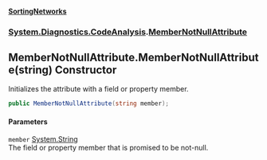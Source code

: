 #### [SortingNetworks](index.md 'index')
### [System.Diagnostics.CodeAnalysis](System_Diagnostics_CodeAnalysis.md 'System.Diagnostics.CodeAnalysis').[MemberNotNullAttribute](System_Diagnostics_CodeAnalysis_MemberNotNullAttribute.md 'System.Diagnostics.CodeAnalysis.MemberNotNullAttribute')
## MemberNotNullAttribute.MemberNotNullAttribute(string) Constructor
Initializes the attribute with a field or property member.  
```csharp
public MemberNotNullAttribute(string member);
```
#### Parameters
<a name='System_Diagnostics_CodeAnalysis_MemberNotNullAttribute_MemberNotNullAttribute(string)_member'></a>
`member` [System.String](https://docs.microsoft.com/en-us/dotnet/api/System.String 'System.String')  
The field or property member that is promised to be not-null.  
  
